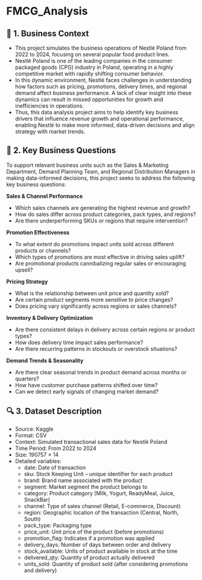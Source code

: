 # FMCG_Analysis
## 🧠 1. Business Context
- This project simulates the business operations of Nestlé Poland from 2022 to 2024, focusing on several popular food product lines.
- Nestlé Poland is one of the leading companies in the consumer packaged goods (CPG) industry in Poland, operating in a highly competitive market with rapidly shifting consumer behavior.
- In this dynamic environment, Nestlé faces challenges in understanding how factors such as pricing, promotions, delivery times, and regional demand affect business performance. A lack of clear insight into these dynamics can result in missed opportunities for growth and inefficiencies in operations.
- Thus, this data analysis project aims to help identify key business drivers that influence revenue growth and operational performance, enabling Nestlé to make more informed, data-driven decisions and align strategy with market trends.

## 🎯 2. Key Business Questions
To support relevant business units such as the Sales & Marketing Department, Demand Planning Team, and Regional Distribution Managers in making data-informed decisions, this project seeks to address the following key business questions:

**Sales & Channel Performance**
- Which sales channels are generating the highest revenue and growth?
- How do sales differ across product categories, pack types, and regions?
- Are there underperforming SKUs or regions that require intervention?

**Promotion Effectiveness**
- To what extent do promotions impact units sold across different products or channels?
- Which types of promotions are most effective in driving sales uplift?
- Are promotional products cannibalizing regular sales or encouraging upsell?

**Pricing Strategy**
- What is the relationship between unit price and quantity sold?
- Are certain product segments more sensitive to price changes?
- Does pricing vary significantly across regions or sales channels?

**Inventory & Delivery Optimization**
- Are there consistent delays in delivery across certain regions or product types?
- How does delivery time impact sales performance?
- Are there recurring patterns in stockouts or overstock situations?

**Demand Trends & Seasonality**
- Are there clear seasonal trends in product demand across months or quarters?
- How have customer purchase patterns shifted over time?
- Can we detect early signals of changing market demand?

## 🔍 3. Dataset Description
- Source: Kaggle
- Format: CSV
- Context: Simulated transactional sales data for Nestlé Poland
- Time Period: From 2022 to 2024
- Size: 190757 × 14
- Detailed variables:
  - date: Date of transaction
  - sku: Stock Keeping Unit – unique identifier for each product
  - brand: Brand name associated with the product
  - segment: Market segment the product belongs to
  - category: Product category (Milk, Yogurt, ReadyMeal, Juice, SnackBar)
  - channel: Type of sales channel (Retail, E-commerce, Discount)
  - region: Geographic location of the transaction (Central, North, South)
  - pack_type: Packaging type
  - price_unit: Unit price of the product (before promotions)
  - promotion_flag: Indicates if a promotion was applied
  - delivery_days: Number of days between order and delivery
  - stock_available: Units of product available in stock at the time
  - delivered_qty: Quantity of product actually delivered
  - units_sold: Quantity of product sold (after considering promotions and delivery)

